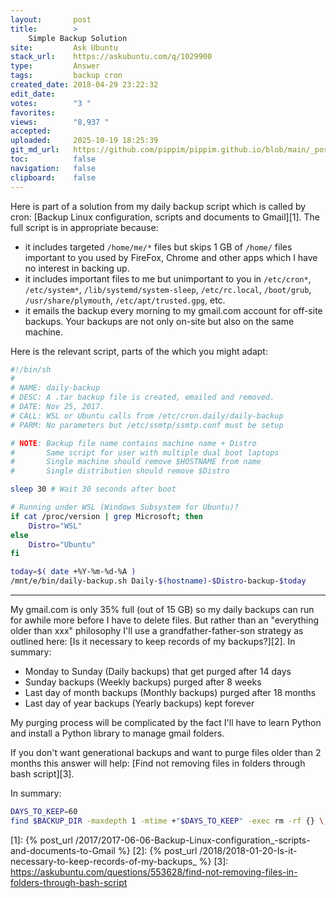 ```yaml
---
layout:       post
title:        >
    Simple Backup Solution
site:         Ask Ubuntu
stack_url:    https://askubuntu.com/q/1029900
type:         Answer
tags:         backup cron
created_date: 2018-04-29 23:22:32
edit_date:    
votes:        "3 "
favorites:    
views:        "8,937 "
accepted:     
uploaded:     2025-10-19 18:25:39
git_md_url:   https://github.com/pippim/pippim.github.io/blob/main/_posts/2018/2018-04-29-Simple-Backup-Solution.md
toc:          false
navigation:   false
clipboard:    false
---
```


Here is part of a solution from my daily backup script which is called by cron: [Backup Linux configuration, scripts and documents to Gmail][1]. The full script is in appropriate because:

- it includes targeted `/home/me/*` files but skips 1 GB of `/home/` files important to you used by FireFox, Chrome and other apps which I have no interest in backing up.
- it includes important files to me but unimportant to you in `/etc/cron*`, `/etc/system*`, `/lib/systemd/system-sleep`, `/etc/rc.local`, `/boot/grub`, `/usr/share/plymouth`, `/etc/apt/trusted.gpg`, etc.
- it emails the backup every morning to my gmail.com account for off-site backups. Your backups are not only on-site but also on the same machine.

Here is the relevant script, parts of the which you might adapt:




``` sh
#!/bin/sh
#
# NAME: daily-backup
# DESC: A .tar backup file is created, emailed and removed.
# DATE: Nov 25, 2017.
# CALL: WSL or Ubuntu calls from /etc/cron.daily/daily-backup
# PARM: No parameters but /etc/ssmtp/ssmtp.conf must be setup

# NOTE: Backup file name contains machine name + Distro
#       Same script for user with multiple dual boot laptops
#       Single machine should remove $HOSTNAME from name
#       Single distribution should remove $Distro

sleep 30 # Wait 30 seconds after boot

# Running under WSL (Windows Subsystem for Ubuntu)?
if cat /proc/version | grep Microsoft; then
    Distro="WSL"
else
    Distro="Ubuntu"
fi

today=$( date +%Y-%m-%d-%A )
/mnt/e/bin/daily-backup.sh Daily-$(hostname)-$Distro-backup-$today
```


----------

My gmail.com is only 35% full (out of 15 GB) so my daily backups can run for awhile more before I have to delete files. But rather than an "everything older than xxx" philosophy I'll use a grandfather-father-son strategy as outlined here: [Is it necessary to keep records of my backups?][2]. In summary:


-    Monday to Sunday (Daily backups) that get purged after 14 days
-    Sunday backups (Weekly backups) purged after 8 weeks
-    Last day of month backups (Monthly backups) purged after 18 months
-    Last day of year backups (Yearly backups) kept forever

My purging process will be complicated by the fact I'll have to learn Python and install a Python library to manage gmail folders.

If you don't want generational backups and want to purge files older than 2 months this answer will help: [Find not removing files in folders through bash script][3].

In summary:

``` bash
DAYS_TO_KEEP=60
find $BACKUP_DIR -maxdepth 1 -mtime +"$DAYS_TO_KEEP" -exec rm -rf {} \;
```


  [1]: {% post_url /2017/2017-06-06-Backup-Linux-configuration_-scripts-and-documents-to-Gmail %}
  [2]: {% post_url /2018/2018-01-20-Is-it-necessary-to-keep-records-of-my-backups_ %}
  [3]: https://askubuntu.com/questions/553628/find-not-removing-files-in-folders-through-bash-script
